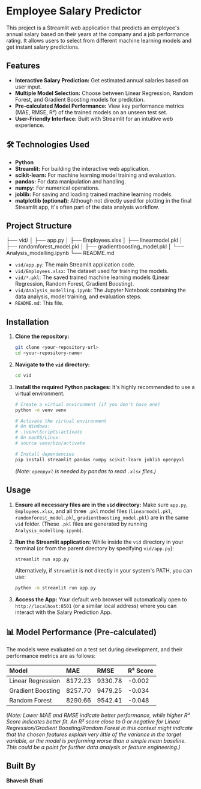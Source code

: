 # Employee Salary Predictor

This project is a Streamlit web application that predicts an employee's annual salary based on their years at the company and a job performance rating. It allows users to select from different machine learning models and get instant salary predictions.

## Features

* **Interactive Salary Prediction:** Get estimated annual salaries based on user input.
* **Multiple Model Selection:** Choose between Linear Regression, Random Forest, and Gradient Boosting models for prediction.
* **Pre-calculated Model Performance:** View key performance metrics (MAE, RMSE, R²) of the trained models on an unseen test set.
* **User-Friendly Interface:** Built with Streamlit for an intuitive web experience.

## 🛠️ Technologies Used

* **Python**
* **Streamlit:** For building the interactive web application.
* **scikit-learn:** For machine learning model training and evaluation.
* **pandas:** For data manipulation and handling.
* **numpy:** For numerical operations.
* **joblib:** For saving and loading trained machine learning models.
* **matplotlib (optional):** Although not directly used for plotting in the final Streamlit app, it's often part of the data analysis workflow.

##  Project Structure
├── vid/
│   ├── app.py
│   ├── Employees.xlsx
│   ├── linearmodel.pkl
│   ├── randomforest_model.pkl
│   ├── gradientboosting_model.pkl
│   └── Analysis_modelling.ipynb
└── README.md

* `vid/app.py`: The main Streamlit application code.
* `vid/Employees.xlsx`: The dataset used for training the models.
* `vid/*.pkl`: The saved trained machine learning models (Linear Regression, Random Forest, Gradient Boosting).
* `vid/Analysis_modelling.ipynb`: The Jupyter Notebook containing the data analysis, model training, and evaluation steps.
* `README.md`: This file.

##  Installation

1.  **Clone the repository:**
    ```bash
    git clone <your-repository-url>
    cd <your-repository-name>
    ```
2.  **Navigate to the `vid` directory:**
    ```bash
    cd vid
    ```
3.  **Install the required Python packages:**
    It's highly recommended to use a virtual environment.
    ```bash
    # Create a virtual environment (if you don't have one)
    python -m venv venv

    # Activate the virtual environment
    # On Windows:
    # .\venv\Scripts\activate
    # On macOS/Linux:
    # source venv/bin/activate

    # Install dependencies
    pip install streamlit pandas numpy scikit-learn joblib openpyxl
    ```
    *(Note: `openpyxl` is needed by pandas to read `.xlsx` files.)*

## Usage

1.  **Ensure all necessary files are in the `vid` directory:**
    Make sure `app.py`, `Employees.xlsx`, and all three `.pkl` model files (`linearmodel.pkl`, `randomforest_model.pkl`, `gradientboosting_model.pkl`) are in the same `vid` folder.
    (These `.pkl` files are generated by running `Analysis_modelling.ipynb`).

2.  **Run the Streamlit application:**
    While inside the `vid` directory in your terminal (or from the parent directory by specifying `vid/app.py`):
    ```bash
    streamlit run app.py
    ```
    Alternatively, if `streamlit` is not directly in your system's PATH, you can use:
    ```bash
    python -m streamlit run app.py
    ```

3.  **Access the App:**
    Your default web browser will automatically open to `http://localhost:8501` (or a similar local address) where you can interact with the Salary Prediction App.

## 📊 Model Performance (Pre-calculated)

The models were evaluated on a test set during development, and their performance metrics are as follows:

| Model             | MAE     | RMSE    | R² Score |
| :---------------- | :------ | :------ | :------- |
| Linear Regression | 8172.23 | 9330.78 | -0.002   |
| Gradient Boosting | 8257.70 | 9479.25 | -0.034   |
| Random Forest     | 8290.66 | 9542.41 | -0.048   |

*(Note: Lower MAE and RMSE indicate better performance, while higher R² Score indicates better fit. An R² score close to 0 or negative for Linear Regression/Gradient Boosting/Random Forest in this context might indicate that the chosen features explain very little of the variance in the target variable, or the model is performing worse than a simple mean baseline. This could be a point for further data analysis or feature engineering.)*

## Built By

**Bhavesh Bhati**
